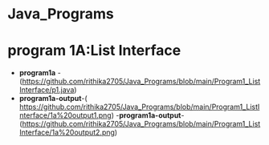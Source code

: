 # Java_Programs
# program 1A:List Interface
- **program1a** -(https://github.com/rithika2705/Java_Programs/blob/main/Program1_ListInterface/p1.java)
- **program1a-output**-( https://github.com/rithika2705/Java_Programs/blob/main/Program1_ListInterface/1a%20output1.png)
-**program1a-output**- (https://github.com/rithika2705/Java_Programs/blob/main/Program1_ListInterface/1a%20output2.png)
